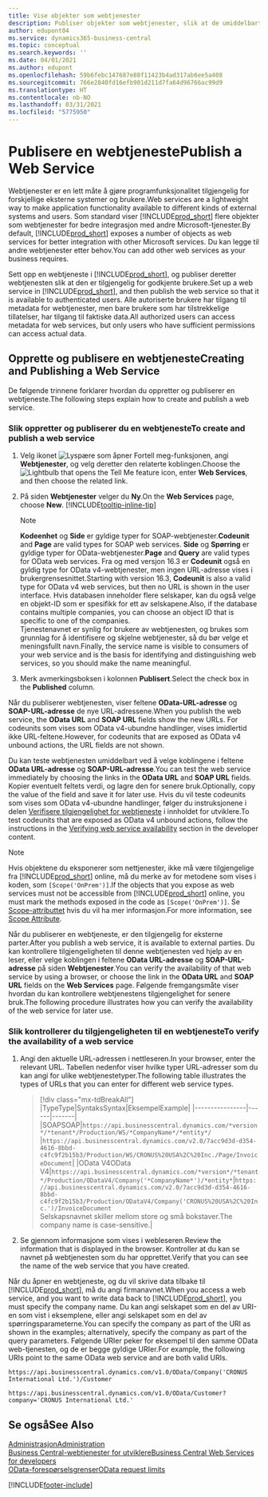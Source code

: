 ```yaml
---
title: Vise objekter som webtjenester
description: Publiser objekter som webtjenester, slik at de umiddelbart blir tilgjengelige for Business Central-løsningen din.
author: edupont04
ms.service: dynamics365-business-central
ms.topic: conceptual
ms.search.keywords: ''
ms.date: 04/01/2021
ms.author: edupont
ms.openlocfilehash: 59b6febc147687e88f11423b4ad317ab6ee5a408
ms.sourcegitcommit: 766e2840fd16efb901d211d7fa64d96766ac99d9
ms.translationtype: HT
ms.contentlocale: nb-NO
ms.lasthandoff: 03/31/2021
ms.locfileid: "5775950"
---
```

# <a name="publish-a-web-service"></a><span data-ttu-id="bfb87-103">Publisere en webtjeneste</span><span class="sxs-lookup"><span data-stu-id="bfb87-103">Publish a Web Service</span></span>

<span data-ttu-id="bfb87-104">Webtjenester er en lett måte å gjøre programfunksjonalitet tilgjengelig for forskjellige eksterne systemer og brukere.</span><span class="sxs-lookup"><span data-stu-id="bfb87-104">Web services are a lightweight way to make application functionality available to different kinds of external systems and users.</span></span> <span data-ttu-id="bfb87-105">Som standard viser [!INCLUDE[prod_short](includes/prod_short.md)] flere objekter som webtjenester for bedre integrasjon med andre Microsoft-tjenester.</span><span class="sxs-lookup"><span data-stu-id="bfb87-105">By default, [!INCLUDE[prod_short](includes/prod_short.md)] exposes a number of objects as web services for better integration with other Microsoft services.</span></span> <span data-ttu-id="bfb87-106">Du kan legge til andre webtjenester etter behov.</span><span class="sxs-lookup"><span data-stu-id="bfb87-106">You can add other web services as your business requires.</span></span>  

<span data-ttu-id="bfb87-107">Sett opp en webtjeneste i [!INCLUDE[prod_short](includes/prod_short.md)], og publiser deretter webtjenesten slik at den er tilgjengelig for godkjente brukere.</span><span class="sxs-lookup"><span data-stu-id="bfb87-107">Set up a web service in [!INCLUDE[prod_short](includes/prod_short.md)], and then publish the web service so that it is available to authenticated users.</span></span> <span data-ttu-id="bfb87-108">Alle autoriserte brukere har tilgang til metadata for webtjenester, men bare brukere som har tilstrekkelige tillatelser, har tilgang til faktiske data.</span><span class="sxs-lookup"><span data-stu-id="bfb87-108">All authorized users can access metadata for web services, but only users who have sufficient permissions can access actual data.</span></span>  

## <a name="creating-and-publishing-a-web-service"></a><span data-ttu-id="bfb87-109">Opprette og publisere en webtjeneste</span><span class="sxs-lookup"><span data-stu-id="bfb87-109">Creating and Publishing a Web Service</span></span>

<span data-ttu-id="bfb87-110">De følgende trinnene forklarer hvordan du oppretter og publiserer en webtjeneste.</span><span class="sxs-lookup"><span data-stu-id="bfb87-110">The following steps explain how to create and publish a web service.</span></span>  

### <a name="to-create-and-publish-a-web-service"></a><span data-ttu-id="bfb87-111">Slik oppretter og publiserer du en webtjeneste</span><span class="sxs-lookup"><span data-stu-id="bfb87-111">To create and publish a web service</span></span>  

1. <span data-ttu-id="bfb87-112">Velg ikonet ![Lyspære som åpner Fortell meg-funksjonen](media/ui-search/search_small.png "Fortell hva du vil gjøre"), angi **Webtjenester**, og velg deretter den relaterte koblingen.</span><span class="sxs-lookup"><span data-stu-id="bfb87-112">Choose the ![Lightbulb that opens the Tell Me feature](media/ui-search/search_small.png "Tell me what you want to do") icon, enter **Web Services**, and then choose the related link.</span></span>  
2. <span data-ttu-id="bfb87-113">På siden **Webtjenester** velger du **Ny**.</span><span class="sxs-lookup"><span data-stu-id="bfb87-113">On the **Web Services** page, choose **New**.</span></span> [!INCLUDE[tooltip-inline-tip](includes/tooltip-inline-tip_md.md)]  

    > [!NOTE]  
    > <span data-ttu-id="bfb87-114">**Kodeenhet** og **Side** er gyldige typer for SOAP-webtjenester.</span><span class="sxs-lookup"><span data-stu-id="bfb87-114">**Codeunit** and **Page** are valid types for SOAP web services.</span></span> <span data-ttu-id="bfb87-115">**Side** og **Spørring** er gyldige typer for OData-webtjenester.</span><span class="sxs-lookup"><span data-stu-id="bfb87-115">**Page** and **Query** are valid types for OData web services.</span></span> <span data-ttu-id="bfb87-116">Fra og med versjon 16.3 er **Codeunit** også en gyldig type for OData v4-webtjenester, men ingen URL-adresse vises i brukergrensesnittet.</span><span class="sxs-lookup"><span data-stu-id="bfb87-116">Starting with version 16.3, **Codeunit** is also a valid type for OData v4 web services, but then no URL is shown in the user interface.</span></span> <span data-ttu-id="bfb87-117">Hvis databasen inneholder flere selskaper, kan du også velge en objekt-ID som er spesifikk for ett av selskapene.</span><span class="sxs-lookup"><span data-stu-id="bfb87-117">Also, if the database contains multiple companies, you can choose an object ID that is specific to one of the companies.</span></span>  
    > <span data-ttu-id="bfb87-118">Tjenestenavnet er synlig for brukere av webtjenesten, og brukes som grunnlag for å identifisere og skjelne webtjenester, så du bør velge et meningsfullt navn.</span><span class="sxs-lookup"><span data-stu-id="bfb87-118">Finally, the service name is visible to consumers of your web service and is the basis for identifying and distinguishing web services, so you should make the name meaningful.</span></span>

3. <span data-ttu-id="bfb87-119">Merk avmerkingsboksen i kolonnen **Publisert**.</span><span class="sxs-lookup"><span data-stu-id="bfb87-119">Select the check box in the **Published** column.</span></span>  

<span data-ttu-id="bfb87-120">Når du publiserer webtjenesten, viser feltene **OData-URL-adresse** og **SOAP-URL-adresse** de nye URL-adressene.</span><span class="sxs-lookup"><span data-stu-id="bfb87-120">When you publish the web service, the **OData URL** and **SOAP URL** fields show the new URLs.</span></span> <span data-ttu-id="bfb87-121">For codeunits som vises som OData v4-ubundne handlinger, vises imidlertid ikke URL-feltene.</span><span class="sxs-lookup"><span data-stu-id="bfb87-121">However, for codeunits that are exposed as OData v4 unbound actions, the URL fields are not shown.</span></span>  

<span data-ttu-id="bfb87-122">Du kan teste webtjenesten umiddelbart ved å velge koblingene i feltene **OData URL-adresse** og **SOAP-URL-adresse**.</span><span class="sxs-lookup"><span data-stu-id="bfb87-122">You can test the web service immediately by choosing the links in the **OData URL** and **SOAP URL** fields.</span></span> <span data-ttu-id="bfb87-123">Kopier eventuelt feltets verdi, og lagre den for senere bruk.</span><span class="sxs-lookup"><span data-stu-id="bfb87-123">Optionally, copy the value of the field and save it for later use.</span></span> <span data-ttu-id="bfb87-124">Hvis du vil teste codeunits som vises som OData v4-ubundne handlinger, følger du instruksjonene i delen [Verifisere tilgjengelighet for webtjeneste](/dynamics365/business-central/dev-itpro/developer/devenv-creating-and-interacting-with-odatav4-unbound-action#verifying-web-service-availability) i innholdet for utviklere.</span><span class="sxs-lookup"><span data-stu-id="bfb87-124">To test codeunits that are exposed as OData v4 unbound actions, follow the instructions in the [Verifying web service availability](/dynamics365/business-central/dev-itpro/developer/devenv-creating-and-interacting-with-odatav4-unbound-action#verifying-web-service-availability) section in the developer content.</span></span>

> [!NOTE]
> <span data-ttu-id="bfb87-125">Hvis objektene du eksponerer som nettjenester, ikke må være tilgjengelige fra [!INCLUDE[prod_short](includes/prod_short.md)] online, må du merke av for metodene som vises i koden, som `[Scope('OnPrem')]`.</span><span class="sxs-lookup"><span data-stu-id="bfb87-125">If the objects that you expose as web services must not be accessible from [!INCLUDE[prod_short](includes/prod_short.md)] online, you must mark the methods exposed in the code as `[Scope('OnPrem')]`.</span></span> <span data-ttu-id="bfb87-126">Se [Scope-attributtet](/dynamics365/business-central/dev-itpro/developer/methods/devenv-scope-attribute) hvis du vil ha mer informasjon.</span><span class="sxs-lookup"><span data-stu-id="bfb87-126">For more information, see [Scope Attribute](/dynamics365/business-central/dev-itpro/developer/methods/devenv-scope-attribute).</span></span>

<span data-ttu-id="bfb87-127">Når du publiserer en webtjeneste, er den tilgjengelig for eksterne parter.</span><span class="sxs-lookup"><span data-stu-id="bfb87-127">After you publish a web service, it is available to external parties.</span></span> <span data-ttu-id="bfb87-128">Du kan kontrollere tilgjengeligheten til denne webtjenesten ved hjelp av en leser, eller velge koblingen i feltene **OData URL-adresse** og **SOAP-URL-adresse** på siden **Webtjenester**.</span><span class="sxs-lookup"><span data-stu-id="bfb87-128">You can verify the availability of that web service by using a browser, or choose the link in the **OData URL** and **SOAP URL** fields on the **Web Services** page.</span></span> <span data-ttu-id="bfb87-129">Følgende fremgangsmåte viser hvordan du kan kontrollere webtjenestens tilgjengelighet for senere bruk.</span><span class="sxs-lookup"><span data-stu-id="bfb87-129">The following procedure illustrates how you can verify the availability of the web service for later use.</span></span>  

### <a name="to-verify-the-availability-of-a-web-service"></a><span data-ttu-id="bfb87-130">Slik kontrollerer du tilgjengeligheten til en webtjeneste</span><span class="sxs-lookup"><span data-stu-id="bfb87-130">To verify the availability of a web service</span></span>  

1. <span data-ttu-id="bfb87-131">Angi den aktuelle URL-adressen i nettleseren.</span><span class="sxs-lookup"><span data-stu-id="bfb87-131">In your browser, enter the relevant URL.</span></span> <span data-ttu-id="bfb87-132">Tabellen nedenfor viser hvilke typer URL-adresser som du kan angi for ulike webtjenestetyper.</span><span class="sxs-lookup"><span data-stu-id="bfb87-132">The following table illustrates the types of URLs that you can enter for different web service types.</span></span>  

    > [!div class="mx-tdBreakAll"]
    > |<span data-ttu-id="bfb87-133">Type</span><span class="sxs-lookup"><span data-stu-id="bfb87-133">Type</span></span>|<span data-ttu-id="bfb87-134">Syntaks</span><span class="sxs-lookup"><span data-stu-id="bfb87-134">Syntax</span></span>|<span data-ttu-id="bfb87-135">Eksempel</span><span class="sxs-lookup"><span data-stu-id="bfb87-135">Example</span></span>|
    > |----------------|------|-------|
    > |<span data-ttu-id="bfb87-136">SOAP</span><span class="sxs-lookup"><span data-stu-id="bfb87-136">SOAP</span></span>|`https://api.businesscentral.dynamics.com/*version*/*tenant*/Production/WS/*CompanyName*/*entity*/` |`https://api.businesscentral.dynamics.com/v2.0/7acc9d3d-d354-4616-8bbd-c4fc9f2b15b3/Production/WS/CRONUS%20USA%2C%20Inc./Page/InvoiceDocument`|
    > |<span data-ttu-id="bfb87-137">OData V4</span><span class="sxs-lookup"><span data-stu-id="bfb87-137">OData V4</span></span>|`https://api.businesscentral.dynamics.com/*version*/*tenant*/Production/ODataV4/Company('*CompanyName*')/*entity*`|`https://api.businesscentral.dynamics.com/v2.0/7acc9d3d-d354-4616-8bbd-c4fc9f2b15b3/Production/ODataV4/Company('CRONUS%20USA%2C%20Inc.')/InvoiceDocument`<br/>    <span data-ttu-id="bfb87-138">Selskapsnavnet skiller mellom store og små bokstaver.</span><span class="sxs-lookup"><span data-stu-id="bfb87-138">The company name is case-sensitive.</span></span>|

2. <span data-ttu-id="bfb87-139">Se gjennom informasjone som vises i webleseren.</span><span class="sxs-lookup"><span data-stu-id="bfb87-139">Review the information that is displayed in the browser.</span></span> <span data-ttu-id="bfb87-140">Kontroller at du kan se navnet på webtjenesten som du har opprettet.</span><span class="sxs-lookup"><span data-stu-id="bfb87-140">Verify that you can see the name of the web service that you have created.</span></span>  

<span data-ttu-id="bfb87-141">Når du åpner en webtjeneste, og du vil skrive data tilbake til [!INCLUDE[prod_short](includes/prod_short.md)], må du angi firmanavnet.</span><span class="sxs-lookup"><span data-stu-id="bfb87-141">When you access a web service, and you want to write data back to [!INCLUDE[prod_short](includes/prod_short.md)], you must specify the company name.</span></span> <span data-ttu-id="bfb87-142">Du kan angi selskapet som en del av URI-en som vist i eksemplene, eller angi selskapet som en del av spørringsparameterne.</span><span class="sxs-lookup"><span data-stu-id="bfb87-142">You can specify the company as part of the URI as shown in the examples; alternatively, specify the company as part of the query parameters.</span></span> <span data-ttu-id="bfb87-143">Følgende URIer peker for eksempel til den samme OData web-tjenesten, og de er begge gyldige URIer.</span><span class="sxs-lookup"><span data-stu-id="bfb87-143">For example, the following URIs point to the same OData web service and are both valid URIs.</span></span>  

```
https://api.businesscentral.dynamics.com/v1.0/OData/Company('CRONUS International Ltd.')/Customer  
```

```
https://api.businesscentral.dynamics.com/v1.0/OData/Customer?company='CRONUS International Ltd.'  
```

## <a name="see-also"></a><span data-ttu-id="bfb87-144">Se også</span><span class="sxs-lookup"><span data-stu-id="bfb87-144">See Also</span></span>

[<span data-ttu-id="bfb87-145">Administrasjon</span><span class="sxs-lookup"><span data-stu-id="bfb87-145">Administration</span></span>](admin-setup-and-administration.md)  
[<span data-ttu-id="bfb87-146">Business Central-webtjenester for utviklere</span><span class="sxs-lookup"><span data-stu-id="bfb87-146">Business Central Web Services for developers</span></span>](/dynamics365/business-central/dev-itpro/webservices/web-services)  
[<span data-ttu-id="bfb87-147">OData-forespørselsgrenser</span><span class="sxs-lookup"><span data-stu-id="bfb87-147">OData request limits</span></span>](/dynamics365/business-central/dev-itpro/administration/operational-limits-online#ODataServices)  


[!INCLUDE[footer-include](includes/footer-banner.md)]